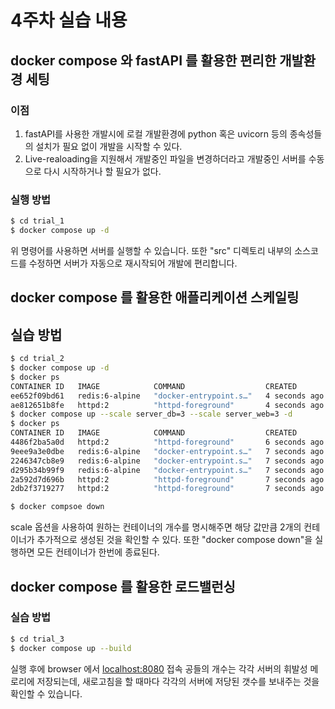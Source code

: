 # 4주차 실습 내용

## docker compose 와 fastAPI 를 활용한 편리한 개발환경 세팅

### 이점
1. fastAPI를 사용한 개발시에 로컬 개발환경에 python 혹은 uvicorn 등의 종속성들의 설치가 필요 없이 개발을 시작할 수 있다.
2. Live-realoading을 지원해서 개발중인 파일을 변경하더라고 개발중인 서버를 수동으로 다시 시작하거나 할 필요가 없다.

### 실행 방법

```bash
$ cd trial_1
$ docker compose up -d
```
위 명령어를 사용하면 서버를 실행할 수 있습니다.
또한 "src" 디렉토리 내부의 소스코드를 수정하면 서버가 자동으로 재시작되어 개발에 편리합니다.

## docker compose 를 활용한 애플리케이션 스케일링

## 실습 방법

```bash
$ cd trial_2
$ docker compose up -d
$ docker ps
CONTAINER ID   IMAGE            COMMAND                  CREATED         STATUS         PORTS      NAMES
ee652f09bd61   redis:6-alpine   "docker-entrypoint.s…"   4 seconds ago   Up 2 seconds   6379/tcp   trial_2-server_db-1
ae812651b8fe   httpd:2          "httpd-foreground"       4 seconds ago   Up 2 seconds   80/tcp     trial_2-server_web-1
$ docker compose up --scale server_db=3 --scale server_web=3 -d
$ docker ps
CONTAINER ID   IMAGE            COMMAND                  CREATED         STATUS         PORTS      NAMES
4486f2ba5a0d   httpd:2          "httpd-foreground"       6 seconds ago   Up 4 seconds   80/tcp     trial_2-server_web-1
9eee9a3e0dbe   redis:6-alpine   "docker-entrypoint.s…"   7 seconds ago   Up 4 seconds   6379/tcp   trial_2-server_db-1
2246347cb8e9   redis:6-alpine   "docker-entrypoint.s…"   7 seconds ago   Up 4 seconds   6379/tcp   trial_2-server_db-2
d295b34b99f9   redis:6-alpine   "docker-entrypoint.s…"   7 seconds ago   Up 3 seconds   6379/tcp   trial_2-server_db-3
2a592d7d696b   httpd:2          "httpd-foreground"       7 seconds ago   Up 3 seconds   80/tcp     trial_2-server_web-3
2db2f3719277   httpd:2          "httpd-foreground"       7 seconds ago   Up 3 seconds   80/tcp     trial_2-server_web-2

$ docker compsoe down
```
scale 옵션을 사용하여 원하는 컨테이너의 개수를 명시해주면 해당 값만큼 2개의 컨테이너가 추가적으로 생성된 것을 확인할 수 있다.
또한 "docker compose down"을 실행하면 모든 컨테이너가 한번에 종료된다.


## docker compose 를 활용한 로드밸런싱

### 실습 방법
```bash
$ cd trial_3
$ docker compose up --build
```
실행 후에 browser 에서 [localhost:8080](http://localhost:8080) 접속
공들의 개수는 각각 서버의 휘발성 메로리에 저장되는데, 새로고침을 할 때마다 각각의 서버에 저당된 갯수를 보내주는 것을 확인할 수 있습니다.


